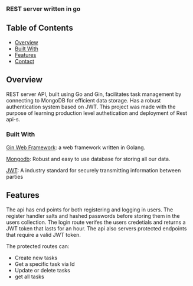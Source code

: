 ### REST server written in go

## Table of Contents

- [Overview](#overview)
- [Built With](#built-with)
- [Features](#features)
- [Contact](#contact)

## Overview
REST server API, built using Go and Gin, facilitates task management by connecting to MongoDB for efficient data storage. Has a robust authentication system based on JWT.
This project was made with the purpose of learning production level authetication and deployment of Rest api-s.


### Built With
[Gin Web Framework](https://gin-gonic.com): a web framework written in Golang.

[Mongodb](https://www.mongodb.com/): Robust and easy to use database for storing all our data.

[JWT](https://jwt.io/): A industry standard for securely transmitting information between parties

## Features
The api has end points for both registering and logging in users. The register handler salts and hashed passwords before storing them in the users collection.
The login route verifes the users credetials and returns a JWT token that lasts for an hour. 
The api also servers protected endpoints that require a valid JWT token.

The protected routes can:
 - Create new tasks
 - Get a specific task via Id
 - Update or delete tasks
 - get all tasks
